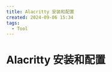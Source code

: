 ```yaml
---
title: Alacritty 安装和配置
created: 2024-09-06 15:34
tags:
  - Tool
---
```


<!-- markdownlint-disable MD025 -->

# Alacritty 安装和配置
